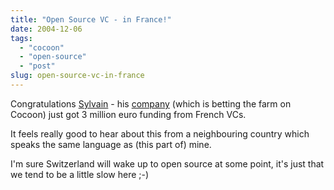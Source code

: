 ```yaml
---
title: "Open Source VC - in France!"
date: 2004-12-06
tags: 
  - "cocoon"
  - "open-source"
  - "post"
slug: open-source-vc-in-france
---
```


Congratulations [Sylvain](http://www.anyware-tech.com/blogs/sylvain/archives/000150.html) - his [company](http://www.anyware-tech.com/) (which is betting the farm on Cocoon) just got 3 million euro funding from French VCs.

It feels really good to hear about this from a neighbouring country which speaks the same language as (this part of) mine.

I'm sure Switzerland will wake up to open source at some point, it's just that we tend to be a little slow here ;-)
